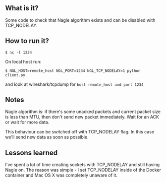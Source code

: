 ## What is it?

Some code to check that Nagle algorithm exists and can be disabled with
TCP_NODELAY.

## How to run it?
```shell
$ nc -l 1234
```

On local host run:

```shell
$ NGL_HOST=remote_host NGL_PORT=1234 NGL_TCP_NODELAY=1 python client.py
```

and look at wireshark/tcpdump for `host remote_host and port 1234`

## Notes
Nagle algorithm is: if there's some unacked packets and current packet
size is less than MTU, then don't send new packet immediately. Wait for
an ACK or wait for more data.

This behaviour can be switched off with TCP_NODELAY flag. In this case
we'll send new data as soon as possible.

## Lessons learned
I've spent a lot of time creating sockets with TCP_NODELAY and still
having Nagle on. The reason was simple - I set TCP_NODELAY inside of
the Docker container and Mac OS X was completely unaware of it.

